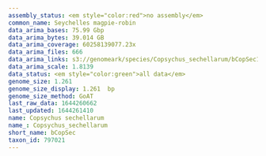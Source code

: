 ```yaml
---
assembly_status: <em style="color:red">no assembly</em>
common_name: Seychelles magpie-robin
data_arima_bases: 75.99 Gbp
data_arima_bytes: 39.014 GB
data_arima_coverage: 60258139077.23x
data_arima_files: 666
data_arima_links: s3://genomeark/species/Copsychus_sechellarum/bCopSec1/genomic_data/arima/<br>
data_arima_scale: 1.8139
data_status: <em style="color:green">all data</em>
genome_size: 1.261
genome_size_display: 1.261  bp
genome_size_method: GoAT
last_raw_data: 1644260662
last_updated: 1644261410
name: Copsychus sechellarum
name_: Copsychus_sechellarum
short_name: bCopSec
taxon_id: 797021
---
```

